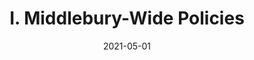 ---
slug: "/pages/iii.-policies-for-the-language-schools/b.-academic-policies/b.5-for-middlebury-college-undergraduates"
date: "2021-05-01"
title: "I. Middlebury-Wide Policies"
---
